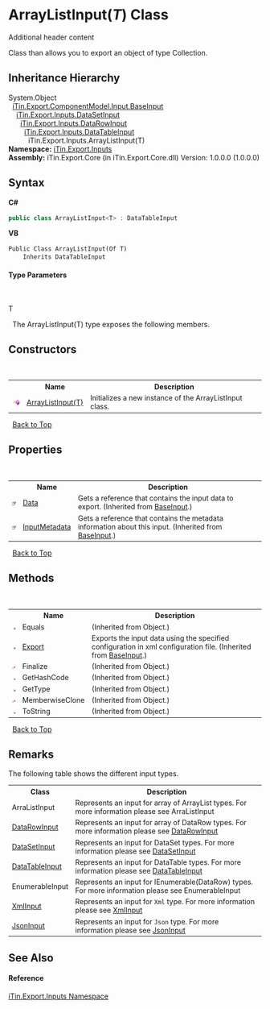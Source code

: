 # ArrayListInput(*T*) Class
Additional header content 

Class than allows you to export an object of type Collection.


## Inheritance Hierarchy
System.Object<br />&nbsp;&nbsp;<a href="T_iTin_Export_ComponentModel_Input_BaseInput">iTin.Export.ComponentModel.Input.BaseInput</a><br />&nbsp;&nbsp;&nbsp;&nbsp;<a href="T_iTin_Export_Inputs_DataSetInput">iTin.Export.Inputs.DataSetInput</a><br />&nbsp;&nbsp;&nbsp;&nbsp;&nbsp;&nbsp;<a href="T_iTin_Export_Inputs_DataRowInput">iTin.Export.Inputs.DataRowInput</a><br />&nbsp;&nbsp;&nbsp;&nbsp;&nbsp;&nbsp;&nbsp;&nbsp;<a href="T_iTin_Export_Inputs_DataTableInput">iTin.Export.Inputs.DataTableInput</a><br />&nbsp;&nbsp;&nbsp;&nbsp;&nbsp;&nbsp;&nbsp;&nbsp;&nbsp;&nbsp;iTin.Export.Inputs.ArrayListInput(T)<br />
**Namespace:**&nbsp;<a href="N_iTin_Export_Inputs">iTin.Export.Inputs</a><br />**Assembly:**&nbsp;iTin.Export.Core (in iTin.Export.Core.dll) Version: 1.0.0.0 (1.0.0.0)

## Syntax

**C#**<br />
``` C#
public class ArrayListInput<T> : DataTableInput

```

**VB**<br />
``` VB
Public Class ArrayListInput(Of T)
	Inherits DataTableInput
```


#### Type Parameters
&nbsp;<dl><dt>T</dt><dd /></dl>&nbsp;
The ArrayListInput(T) type exposes the following members.


## Constructors
&nbsp;<table><tr><th></th><th>Name</th><th>Description</th></tr><tr><td>![Public method](media/pubmethod.gif "Public method")</td><td><a href="M_iTin_Export_Inputs_ArrayListInput_1__ctor">ArrayListInput(T)</a></td><td>
Initializes a new instance of the ArrayListInput class.</td></tr></table>&nbsp;
<a href="#arraylistinput(*t*)-class">Back to Top</a>

## Properties
&nbsp;<table><tr><th></th><th>Name</th><th>Description</th></tr><tr><td>![Public property](media/pubproperty.gif "Public property")</td><td><a href="P_iTin_Export_ComponentModel_Input_BaseInput_Data">Data</a></td><td>
Gets a reference that contains the input data to export.
 (Inherited from <a href="T_iTin_Export_ComponentModel_Input_BaseInput">BaseInput</a>.)</td></tr><tr><td>![Public property](media/pubproperty.gif "Public property")</td><td><a href="P_iTin_Export_ComponentModel_Input_BaseInput_InputMetadata">InputMetadata</a></td><td>
Gets a reference that contains the metadata information about this input.
 (Inherited from <a href="T_iTin_Export_ComponentModel_Input_BaseInput">BaseInput</a>.)</td></tr></table>&nbsp;
<a href="#arraylistinput(*t*)-class">Back to Top</a>

## Methods
&nbsp;<table><tr><th></th><th>Name</th><th>Description</th></tr><tr><td>![Public method](media/pubmethod.gif "Public method")</td><td>Equals</td><td> (Inherited from Object.)</td></tr><tr><td>![Public method](media/pubmethod.gif "Public method")</td><td><a href="M_iTin_Export_ComponentModel_Input_BaseInput_Export">Export</a></td><td>
Exports the input data using the specified configuration in xml configuration file.
 (Inherited from <a href="T_iTin_Export_ComponentModel_Input_BaseInput">BaseInput</a>.)</td></tr><tr><td>![Protected method](media/protmethod.gif "Protected method")</td><td>Finalize</td><td> (Inherited from Object.)</td></tr><tr><td>![Public method](media/pubmethod.gif "Public method")</td><td>GetHashCode</td><td> (Inherited from Object.)</td></tr><tr><td>![Public method](media/pubmethod.gif "Public method")</td><td>GetType</td><td> (Inherited from Object.)</td></tr><tr><td>![Protected method](media/protmethod.gif "Protected method")</td><td>MemberwiseClone</td><td> (Inherited from Object.)</td></tr><tr><td>![Public method](media/pubmethod.gif "Public method")</td><td>ToString</td><td> (Inherited from Object.)</td></tr></table>&nbsp;
<a href="#arraylistinput(*t*)-class">Back to Top</a>

## Remarks

The following table shows the different input types.
&nbsp;<table><tr><th>Class</th><th>Description</th></tr><tr><td>ArraListInput</td><td>Represents an input for array of ArrayList types. For more information please see ArraListInput</td></tr><tr><td><a href="T_iTin_Export_Inputs_DataRowInput">DataRowInput</a></td><td>Represents an input for array of DataRow types. For more information please see <a href="T_iTin_Export_Inputs_DataRowInput">DataRowInput</a></td></tr><tr><td><a href="T_iTin_Export_Inputs_DataSetInput">DataSetInput</a></td><td>Represents an input for DataSet types. For more information please see <a href="T_iTin_Export_Inputs_DataSetInput">DataSetInput</a></td></tr><tr><td><a href="T_iTin_Export_Inputs_DataTableInput">DataTableInput</a></td><td>Represents an input for DataTable types. For more information please see <a href="T_iTin_Export_Inputs_DataTableInput">DataTableInput</a></td></tr><tr><td>EnumerableInput</td><td>Represents an input for IEnumerable(DataRow) types. For more information please see EnumerableInput</td></tr><tr><td><a href="T_iTin_Export_Inputs_XmlInput">XmlInput</a></td><td>Represents an input for `Xml` type. For more information please see <a href="T_iTin_Export_Inputs_XmlInput">XmlInput</a></td></tr><tr><td><a href="T_iTin_Export_Inputs_JsonInput">JsonInput</a></td><td>Represents an input for `Json` type. For more information please see <a href="T_iTin_Export_Inputs_JsonInput">JsonInput</a></td></tr></table>

## See Also


#### Reference
<a href="N_iTin_Export_Inputs">iTin.Export.Inputs Namespace</a><br />